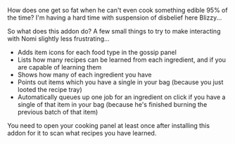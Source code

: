 How does one get so fat when he can't even cook something edible 95% of the time?  I'm having a hard time with suspension of disbelief here Blizzy...

So what does this addon do?  A few small things to try to make interacting with Nomi slightly less frustrating...

* Adds item icons for each food type in the gossip panel
* Lists how many recipes can be learned from each ingredient, and if you are capable of learning them
* Shows how many of each ingredient you have
* Points out items which you have a single in your bag (because you just looted the recipe tray)
* Automatically queues up one job for an ingredient on click if you have a single of that item in your bag (because he's finished burning the previous batch of that item)

You need to open your cooking panel at least once after installing this addon for it to scan what recipes you have learned.
